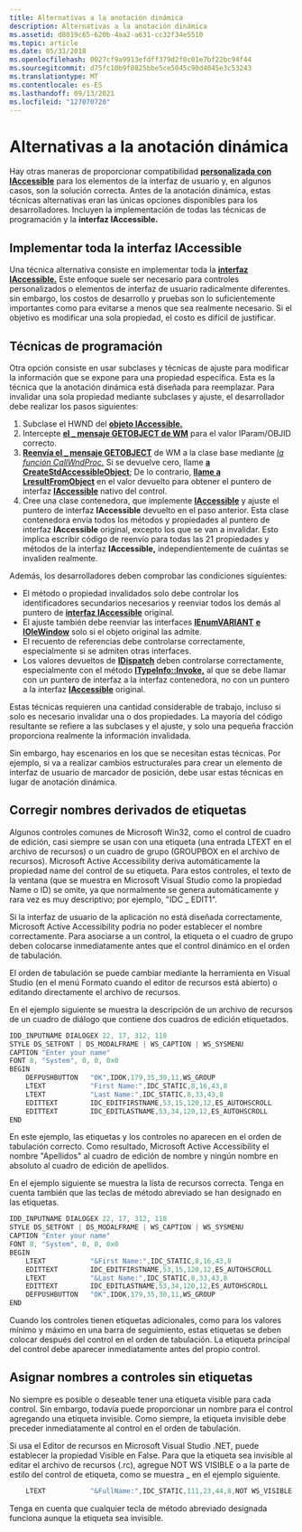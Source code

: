 ```yaml
---
title: Alternativas a la anotación dinámica
description: Alternativas a la anotación dinámica
ms.assetid: d8019c65-620b-4aa2-a631-cc32f34e5510
ms.topic: article
ms.date: 05/31/2018
ms.openlocfilehash: 0027cf9a9913efdff379d2f0c01e7bf22bc94f44
ms.sourcegitcommit: d75fc10b9f0825bbe5ce5045c90d4045e3c53243
ms.translationtype: MT
ms.contentlocale: es-ES
ms.lasthandoff: 09/13/2021
ms.locfileid: "127070720"
---
```

# <a name="alternatives-to-dynamic-annotation"></a>Alternativas a la anotación dinámica

Hay otras maneras de proporcionar compatibilidad [**personalizada con IAccessible**](/windows/desktop/api/oleacc/nn-oleacc-iaccessible) para los elementos de la interfaz de usuario y, en algunos casos, son la solución correcta. Antes de la anotación dinámica, estas técnicas alternativas eran las únicas opciones disponibles para los desarrolladores. Incluyen la implementación de todas las técnicas de programación y la **interfaz IAccessible.**

## <a name="implementing-all-of-the-iaccessible-interface"></a>Implementar toda la interfaz IAccessible

Una técnica alternativa consiste en implementar toda la [**interfaz IAccessible.**](/windows/desktop/api/oleacc/nn-oleacc-iaccessible) Este enfoque suele ser necesario para controles personalizados o elementos de interfaz de usuario radicalmente diferentes. sin embargo, los costos de desarrollo y pruebas son lo suficientemente importantes como para evitarse a menos que sea realmente necesario. Si el objetivo es modificar una sola propiedad, el costo es difícil de justificar.

## <a name="programmatic-techniques"></a>Técnicas de programación

Otra opción consiste en usar subclases y técnicas de ajuste para modificar la información que se expone para una propiedad específica. Esta es la técnica que la anotación dinámica está diseñada para reemplazar. Para invalidar una sola propiedad mediante subclases y ajuste, el desarrollador debe realizar los pasos siguientes:

1.  Subclase el HWND del [**objeto IAccessible.**](/windows/desktop/api/oleacc/nn-oleacc-iaccessible)
2.  Intercepte [**el \_ mensaje GETOBJECT de WM**](wm-getobject.md) para el valor IParam/OBJID correcto.
3.  [**Reenvía el \_ mensaje GETOBJECT**](wm-getobject.md) de WM a la clase base mediante [*la función CallWndProc.*](/previous-versions/windows/desktop/legacy/ms644975(v=vs.85)) Si se devuelve cero, llame [**a CreateStdAccessibleObject**](/windows/desktop/api/Oleacc/nf-oleacc-createstdaccessibleobject); De lo contrario, [**llame a LresultFromObject**](/windows/desktop/api/Oleacc/nf-oleacc-lresultfromobject) en el valor devuelto para obtener el puntero de interfaz [**IAccessible**](/windows/desktop/api/oleacc/nn-oleacc-iaccessible) nativo del control.
4.  Cree una clase contenedora, que implemente [**IAccessible**](/windows/desktop/api/oleacc/nn-oleacc-iaccessible) y ajuste el puntero de interfaz **IAccessible** devuelto en el paso anterior. Esta clase contenedora envía todos los métodos y propiedades al puntero de interfaz **IAccessible** original, excepto los que se van a invalidar. Esto implica escribir código de reenvío para todas las 21 propiedades y métodos de la interfaz **IAccessible,** independientemente de cuántas se invaliden realmente.

Además, los desarrolladores deben comprobar las condiciones siguientes:

-   El método o propiedad invalidados solo debe controlar los identificadores secundarios necesarios y reenviar todos los demás al puntero de [**interfaz IAccessible**](/windows/desktop/api/oleacc/nn-oleacc-iaccessible) original.
-   El ajuste también debe reenviar las interfaces [**IEnumVARIANT**](/previous-versions/windows/desktop/api/oaidl/nn-oaidl-ienumvariant) [**e IOleWindow**](/windows/desktop/api/oleidl/nn-oleidl-iolewindow) solo si el objeto original las admite.
-   El recuento de referencias debe controlarse correctamente, especialmente si se admiten otras interfaces.
-   Los valores devueltos de [**IDispatch**](idispatch-interface.md) deben controlarse correctamente, especialmente con el método [**ITypeInfo::Invoke,**](/previous-versions/windows/desktop/api/oaidl/nf-oaidl-itypeinfo-invoke) al que se debe llamar con un puntero de interfaz a la interfaz contenedora, no con un puntero a la interfaz [**IAccessible**](/windows/desktop/api/oleacc/nn-oleacc-iaccessible) original.

Estas técnicas requieren una cantidad considerable de trabajo, incluso si solo es necesario invalidar una o dos propiedades. La mayoría del código resultante se refiere a las subclases y el ajuste, y solo una pequeña fracción proporciona realmente la información invalidada.

Sin embargo, hay escenarios en los que se necesitan estas técnicas. Por ejemplo, si va a realizar cambios estructurales para crear un elemento de interfaz de usuario de marcador de posición, debe usar estas técnicas en lugar de anotación dinámica.

## <a name="fixing-names-derived-from-labels"></a>Corregir nombres derivados de etiquetas

Algunos controles comunes de Microsoft Win32, como el control de cuadro de edición, casi siempre se usan con una etiqueta (una entrada LTEXT en el archivo de recursos) o un cuadro de grupo (GROUPBOX en el archivo de recursos). Microsoft Active Accessibility deriva automáticamente la propiedad name del control de su etiqueta. Para estos controles, el texto de la ventana (que se muestra en Microsoft Visual Studio como la propiedad Name o ID) se omite, ya que normalmente se genera automáticamente y rara vez es muy descriptivo; por ejemplo, "IDC \_ EDIT1".

Si la interfaz de usuario de la aplicación no está diseñada correctamente, Microsoft Active Accessibility podría no poder establecer el nombre correctamente. Para asociarse a un control, la etiqueta o el cuadro de grupo deben colocarse inmediatamente antes que el control dinámico en el orden de tabulación.

El orden de tabulación se puede cambiar mediante  la herramienta en Visual Studio (en el menú Formato cuando el editor de recursos está abierto) o editando directamente el archivo de recursos.

En el ejemplo siguiente se muestra la descripción de un archivo de recursos de un cuadro de diálogo que contiene dos cuadros de edición etiquetados.


```C++
IDD_INPUTNAME DIALOGEX 22, 17, 312, 118
STYLE DS_SETFONT | DS_MODALFRAME | WS_CAPTION | WS_SYSMENU
CAPTION "Enter your name"
FONT 8, "System", 0, 0, 0x0
BEGIN
    DEFPUSHBUTTON   "OK",IDOK,179,35,30,11,WS_GROUP
    LTEXT           "First Name:",IDC_STATIC,8,16,43,8
    LTEXT           "Last Name:",IDC_STATIC,8,33,43,8
    EDITTEXT        IDC_EDITFIRSTNAME,53,15,120,12,ES_AUTOHSCROLL
    EDITTEXT        IDC_EDITLASTNAME,53,34,120,12,ES_AUTOHSCROLL
END
```



En este ejemplo, las etiquetas y los controles no aparecen en el orden de tabulación correcto. Como resultado, Microsoft Active Accessibility el nombre "Apellidos" al cuadro de edición de nombre y ningún nombre en absoluto al cuadro de edición de apellidos.

En el ejemplo siguiente se muestra la lista de recursos correcta. Tenga en cuenta también que las teclas de método abreviado se han designado en las etiquetas.


```C++
IDD_INPUTNAME DIALOGEX 22, 17, 312, 118
STYLE DS_SETFONT | DS_MODALFRAME | WS_CAPTION | WS_SYSMENU
CAPTION "Enter your name"
FONT 8, "System", 0, 0, 0x0
BEGIN
    LTEXT           "&First Name:",IDC_STATIC,8,16,43,8
    EDITTEXT        IDC_EDITFIRSTNAME,53,15,120,12,ES_AUTOHSCROLL
    LTEXT           "&Last Name:",IDC_STATIC,8,33,43,8
    EDITTEXT        IDC_EDITLASTNAME,53,34,120,12,ES_AUTOHSCROLL
    DEFPUSHBUTTON   "OK",IDOK,179,35,30,11,WS_GROUP
END
```



Cuando los controles tienen etiquetas adicionales, como para los valores mínimo y máximo en una barra de seguimiento, estas etiquetas se deben colocar después del control en el orden de tabulación. La etiqueta principal del control debe aparecer inmediatamente antes del propio control.

## <a name="naming-controls-without-labels"></a>Asignar nombres a controles sin etiquetas

No siempre es posible o deseable tener una etiqueta visible para cada control. Sin embargo, todavía puede proporcionar un nombre para el control agregando una etiqueta invisible. Como siempre, la etiqueta invisible debe preceder inmediatamente al control en el orden de tabulación.

Si usa el Editor de recursos en Microsoft Visual Studio .NET, puede establecer la propiedad Visible en False. Para que la etiqueta sea invisible al editar el archivo de recursos (.rc), agregue NOT WS VISIBLE o a la parte de estilo del control de etiqueta, como se muestra \_ en el ejemplo siguiente.


```C++
    LTEXT           "&FullName:",IDC_STATIC,111,23,44,8,NOT WS_VISIBLE
```



Tenga en cuenta que cualquier tecla de método abreviado designada funciona aunque la etiqueta sea invisible.

 

 